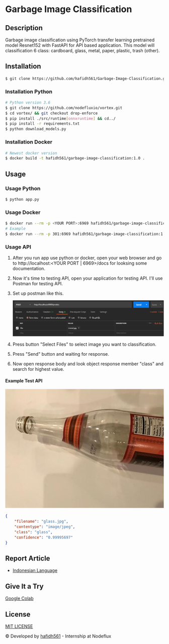 # Garbage Image Classification

## Description

Garbage image classification using PyTorch transfer learning pretrained model Resnet152 with FastAPI for API based application. This model will classification 6 class: cardboard, glass, metal, paper, plastic, trash (other).

## Installation

```bash
$ git clone https://github.com/hafidh561/Garbage-Image-Classification.git
```

### Installation Python

```bash
# Python version 3.6
$ git clone https://github.com/nodefluxio/vortex.git
$ cd vortex/ && git checkout drop-enforce
$ pip install ./src/runtime[onnxruntime] && cd../
$ pip install -r requirements.txt
$ python download_models.py
```

### Installation Docker

```bash
# Newest docker version
$ docker build -t hafidh561/garbage-image-classification:1.0 .
```

## Usage

### Usage Python

```bash
$ python app.py
```

### Usage Docker

```bash
$ docker run --rm -p <YOUR PORT>:6969 hafidh561/garbage-image-classification:1.0
# Example
$ docker run --rm -p 301:6969 hafidh561/garbage-image-classification:1.0
```

### Usage API

1. After you run app use python or docker, open your web browser and go to http://localhost:<YOUR PORT | 6969>/docs for looksing some documentation.
2. Now it's time to testing API, open your application for testing API. I'll use Postman for testing API.
3. Set up postman like this.

    ![postman_body](screenshots/ss0.png)

4. Press button "Select Files" to select image you want to classification.
5. Press "Send" button and waiting for response.
6. Now open response body and look object response member "class" and search for highest value.

#### Example Test API

![metal](./test_model/glass.jpg)

```json
{
	"filename": "glass.jpg",
	"contentype": "image/jpeg",
	"class": "glass",
	"confidence": "0.99995697"
}
```

## Report Article

-   [Indonesian Language](https://docs.google.com/document/d/1w12SAlME0w9xAGnaB3kgvrVVqNbADNlxk2_pyF-LylM/edit?usp=sharing)

## Give It a Try

[Google Colab](https://drive.google.com/file/d/1JzcSHE1Evae__zj3bujTb_O-lEOaILk1/view?usp=sharing)

## License

[MIT LICENSE](./LICENSE)

© Developed by [hafidh561](https://github.com/hafidh561) - Internship at Nodeflux
